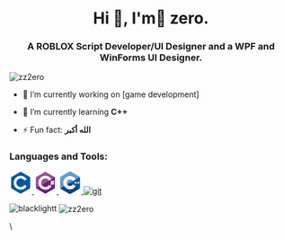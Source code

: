 <h1 align="center">Hi 👋, I'm ّzero.</h1>
<h3 align="center">A ROBLOX Script Developer/UI Designer and a WPF and WinForms UI Designer.</h3>

<p align="left"> <img src="https://komarev.com/ghpvc/?username=zz2ero&label=Profile%20views&color=0e75b6&style=flat" alt="zz2ero" /> </p>

- 🔭 I’m currently working on [game development]

- 🌱 I’m currently learning **C++**

- ⚡ Fun fact: **الله أكبر**

<h3 align="left">Languages and Tools:</h3>
<p align="left"> <a href="https://visualstudio.microsoft.com/" target="_blank" rel="noreferrer"> <img src="https://raw.githubusercontent.com/devicons/devicon/master/icons/c/c-plain.svg" alt="c" width="40" height="40"/> </a> <a href="https://visualstudio.microsoft.com/" target="_blank" rel="noreferrer"> <img src="https://raw.githubusercontent.com/devicons/devicon/master/icons/csharp/csharp-original.svg" alt="csharp" width="40" height="40"/> </a>  <a href="https://visualstudio.microsoft.com/" target="_blank" rel="noreferrer"> <img src="https://raw.githubusercontent.com/devicons/devicon/master/icons/cplusplus/cplusplus-original.svg" alt="cplusplus" width="40" height="40"/> </a> 
 <a href="https://www.lua.org/" target="_blank" rel="noreferrer"> <img src="https://upload.wikimedia.org/wikipedia/commons/thumb/c/cf/Lua-Logo.svg/1200px-Lua-Logo.svg.png" alt="git" width="40" height="40"/> </a> </p>

<p><img align="left" src="https://github-readme-stats.vercel.app/api/top-langs?username=zz2ero&show_icons=true&locale=en&layout=compact&theme=tokyonight" alt="blacklightt" /></p>

<p>&nbsp;<img align="center" src="https://github-readme-stats.vercel.app/api?username=zz2ero&show_icons=true&locale=en&theme=tokyonight" alt="zz2ero" /></p>

\
